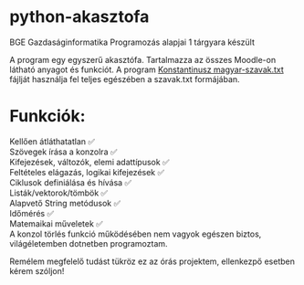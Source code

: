 # python-akasztofa

BGE Gazdaságinformatika Programozás alapjai 1 tárgyara készült

A program egy egyszerű akasztófa. Tartalmazza az összes Moodle-on látható anyagot és funkciót. 
A program [Konstantinusz magyar-szavak.txt](https://gist.github.com/Konstantinusz/f9517357e46fa827c3736031ac8d01c7) fájlját használja fel teljes egészében a szavak.txt formájában.

# Funkciók:
Kellően átláthatatlan ✅\
Szövegek írása a konzolra ✅\
Kifejezések, változók, elemi adattípusok ✅\
Feltételes elágazás, logikai kifejezések ✅\
Ciklusok definiálása és hívása ✅\
Listák/vektorok/tömbök ✅\
Alapvető String metódusok ✅\
Időmérés ✅\
Matemaikai műveletek ✅\
A konzol törlés funkció működésében nem vagyok egészen biztos, világéletemben dotnetben programoztam.

Remélem megfelelő tudást tükröz ez az órás projektem, ellenkezpő esetben kérem szóljon!
